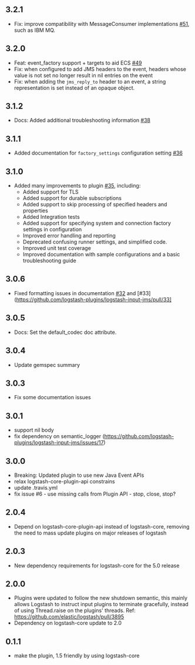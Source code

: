 ## 3.2.1
 - Fix: improve compatibility with MessageConsumer implementations [#51](https://github.com/logstash-plugins/logstash-input-jms/pull/51),
   such as IBM MQ.

## 3.2.0
 - Feat: event_factory support + targets to aid ECS [#49](https://github.com/logstash-plugins/logstash-input-jms/pull/49)
 - Fix: when configured to add JMS headers to the event, headers whose value is not set no longer result in nil entries on the event
 - Fix: when adding the `jms_reply_to` header to an event, a string representation is set instead of an opaque object.

## 3.1.2
 - Docs: Added additional troubleshooting information [#38](https://github.com/logstash-plugins/logstash-input-jms/pull/38)

## 3.1.1
 - Added documentation for `factory_settings` configuration setting [#36](https://github.com/logstash-plugins/logstash-input-jms/pull/36)

## 3.1.0
 - Added many improvements to plugin [#35](https://github.com/logstash-plugins/logstash-input-jms/pull/35), including:  
   - Added support for TLS
   - Added support for durable subscriptions
   - Added support to skip processing of specified headers and properties
   - Added Integration tests
   - Added support for specifying system and connection factory settings in configuration
   - Improved error handling and reporting
   - Deprecated confusing runner settings, and simplified code.
   - Improved unit test coverage
   - Improved documentation with sample configurations and a basic troubleshooting guide

## 3.0.6
  - Fixed formatting issues in documentation [#32](https://github.com/logstash-plugins/logstash-input-jms/pull/32) and [#33](https://github.com/logstash-plugins/logstash-input-jms/pull/33]

## 3.0.5
  - Docs: Set the default_codec doc attribute.

## 3.0.4
  - Update gemspec summary

## 3.0.3
  - Fix some documentation issues

## 3.0.1
 - support nil body
 - fix dependency on semantic_logger (https://github.com/logstash-plugins/logstash-input-jms/issues/17)

## 3.0.0
 - Breaking: Updated plugin to use new Java Event APIs
 - relax logstash-core-plugin-api constrains
 - update .travis.yml
 - fix issue #6 - use missing calls from Plugin API - stop, close, stop?

## 2.0.4
 - Depend on logstash-core-plugin-api instead of logstash-core, removing the need to mass update plugins on major releases of logstash

## 2.0.3
 - New dependency requirements for logstash-core for the 5.0 release

## 2.0.0
 - Plugins were updated to follow the new shutdown semantic, this mainly allows Logstash to instruct input plugins to terminate gracefully,
   instead of using Thread.raise on the plugins' threads. Ref: https://github.com/elastic/logstash/pull/3895
 - Dependency on logstash-core update to 2.0

## 0.1.1
 - make the plugin, 1.5 friendly by using logstash-core
